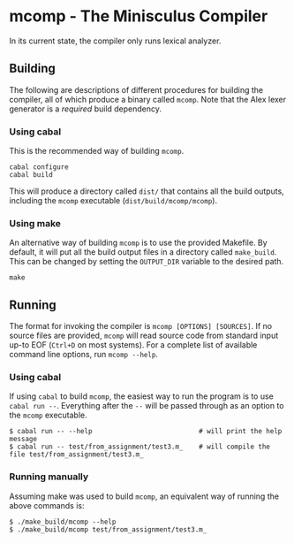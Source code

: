 # mcomp - The Minisculus Compiler

In its current state, the compiler only runs lexical analyzer.

## Building

The following are descriptions of different procedures for building the compiler,
all of which produce a binary called `mcomp`. Note that the Alex lexer generator
is a *required* build dependency.

### Using cabal

This is the recommended way of building `mcomp`.

```
cabal configure
cabal build
```

This will produce a directory called `dist/` that contains all the build outputs,
including the `mcomp` executable (`dist/build/mcomp/mcomp`).

### Using make

An alternative way of building `mcomp` is to use the provided Makefile. By default,
it will put all the build output files in a directory called `make_build`. This
can be changed by setting the `OUTPUT_DIR` variable to the desired path.

```
make
```

## Running

The format for invoking the compiler is `mcomp [OPTIONS] [SOURCES]`. If no source
files are provided, `mcomp` will read source code from standard input up-to EOF
(`Ctrl+D` on most systems). For a complete list of available command line options,
run `mcomp --help`.

### Using cabal

If using `cabal` to build `mcomp`, the easiest way to run the program is to use
`cabal run --`. Everything after the `--` will be passed through as an option to
the `mcomp` executable.

```
$ cabal run -- --help                           # will print the help message
$ cabal run -- test/from_assignment/test3.m_    # will compile the file test/from_assignment/test3.m_
```

### Running manually

Assuming make was used to build `mcomp`, an equivalent way of running the above
commands is:

```
$ ./make_build/mcomp --help
$ ./make_build/mcomp test/from_assignment/test3.m_
```
